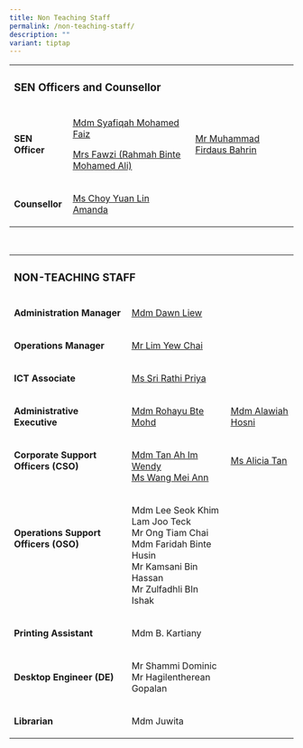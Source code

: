 ```yaml
---
title: Non Teaching Staff
permalink: /non-teaching-staff/
description: ""
variant: tiptap
---
```

<table style="minWidth: 75px">
<colgroup>
<col>
<col>
<col>
</colgroup>
<tbody>
<tr>
<td rowspan="1" colspan="3">
<h3><strong>SEN Officers and Counsellor</strong></h3>
</td>
</tr>
<tr>
<td rowspan="1" colspan="1">
<p><strong>SEN Officer</strong>
</p>
</td>
<td rowspan="1" colspan="1">
<p><a href="mailto:syafiqah_mohamed_faiz@moe.edu.sg" rel="noopener noreferrer nofollow" target="_blank"><u>Mdm Syafiqah Mohamed Faiz</u></a>
</p>
<p><a href="mailto:rahmah_mohamed_ali@moe.edu.sg" rel="noopener noreferrer nofollow" target="_blank"><u>Mrs Fawzi (Rahmah Binte Mohamed Ali)</u></a>
</p>
</td>
<td rowspan="1" colspan="1">
<p><a href="mailto:muhammad_firdaus_bahrin@moe.edu.sg" rel="noopener noreferrer nofollow" target="_blank"><u>Mr Muhammad Firdaus Bahrin</u></a>
</p>
</td>
</tr>
<tr>
<td rowspan="1" colspan="1">
<p><strong>Counsellor</strong>
</p>
</td>
<td rowspan="1" colspan="1">
<p><a href="mailto:choy_yuan_lin_amanda@moe.edu.sg" rel="noopener noreferrer nofollow" target="_blank"><u>Ms Choy Yuan Lin Amanda</u></a>
</p>
</td>
<td rowspan="1" colspan="1">
<p>&nbsp;</p>
</td>
</tr>
</tbody>
</table>
<p>
<br>
</p>
<p></p>
<table style="minWidth: 75px">
<colgroup>
<col>
<col>
<col>
</colgroup>
<tbody>
<tr>
<td rowspan="1" colspan="3">
<h3><strong>NON-TEACHING STAFF</strong></h3>
</td>
</tr>
<tr>
<td rowspan="1" colspan="1">
<p><strong>Administration Manager</strong>
</p>
</td>
<td rowspan="1" colspan="1">
<p><a href="mailto:liew_siew_meng@schools.gov.sg" rel="noopener noreferrer nofollow" target="_blank"><u>Mdm Dawn Liew</u></a>
</p>
</td>
<td rowspan="1" colspan="1">
<p>&nbsp;</p>
</td>
</tr>
<tr>
<td rowspan="1" colspan="1">
<p><strong>Operations Manager</strong>
</p>
</td>
<td rowspan="1" colspan="1">
<p><a href="mailto:lim_yew_chai@moe.edu.sg" rel="noopener noreferrer nofollow" target="_blank"><u>Mr Lim Yew Chai</u></a>
</p>
</td>
<td rowspan="1" colspan="1">
<p>&nbsp;</p>
</td>
</tr>
<tr>
<td rowspan="1" colspan="1">
<p><strong>ICT Associate</strong>
</p>
</td>
<td rowspan="1" colspan="1">
<p><a rel="noopener noreferrer nofollow" target="_blank"><u>Ms Sri Rathi Priya</u></a>
</p>
</td>
<td rowspan="1" colspan="1">
<p>&nbsp;</p>
</td>
</tr>
<tr>
<td rowspan="1" colspan="1">
<p><strong>Administrative Executive</strong>
</p>
</td>
<td rowspan="1" colspan="1">
<p><a href="mailto:rohayu_mohamad@schools.gov.sg" rel="noopener noreferrer nofollow" target="_blank"><u>Mdm Rohayu Bte Mohd</u></a>
</p>
</td>
<td rowspan="1" colspan="1">
<p><a href="mailto:alawiah_hosni@moe.edu.sg" rel="noopener noreferrer nofollow" target="_blank"><u>Mdm Alawiah Hosni</u></a>
</p>
</td>
</tr>
<tr>
<td rowspan="1" colspan="1">
<p><strong>Corporate Support Officers (CSO)<br><br></strong>
</p>
</td>
<td rowspan="1" colspan="1">
<p><a href="mailto:tan_ah_im_wendy@moe.edu.sg" rel="noopener noreferrer nofollow" target="_blank"><u>Mdm Tan Ah Im Wendy</u></a>
<br><a href="mailto:wang_mei_ann@moe.edu.sg" rel="noopener noreferrer nofollow" target="_blank"><u>Ms Wang Mei Ann</u></a>
</p>
</td>
<td rowspan="1" colspan="1">
<p><a href="mailto:alicia_tan_ee_kia@moe.edu.sg" rel="noopener noreferrer nofollow" target="_blank"><u>Ms Alicia Tan</u></a>
<br>
<br>
</p>
</td>
</tr>
<tr>
<td rowspan="1" colspan="1">
<p><strong>Operations Support Officers (OSO)<br><br><br><br></strong>
</p>
</td>
<td rowspan="1" colspan="1">
<p>Mdm Lee Seok Khim
<br>Lam Joo Teck
<br>Mr Ong Tiam Chai
<br>Mdm Faridah Binte Husin
<br>Mr Kamsani Bin Hassan
<br>Mr Zulfadhli BIn Ishak</p>
</td>
<td rowspan="1" colspan="1">
<p>
<br>
<br>
</p>
</td>
</tr>
<tr>
<td rowspan="1" colspan="1">
<p><strong>Printing Assistant</strong>
</p>
</td>
<td rowspan="1" colspan="1">
<p>Mdm B. Kartiany</p>
</td>
<td rowspan="1" colspan="1">
<p>&nbsp;</p>
</td>
</tr>
<tr>
<td rowspan="1" colspan="1">
<p><strong>Desktop Engineer (DE)</strong>
</p>
</td>
<td rowspan="1" colspan="1">
<p>Mr Shammi Dominic
<br>Mr Hagilentherean Gopalan</p>
</td>
<td rowspan="1" colspan="1">
<p>&nbsp;</p>
</td>
</tr>
<tr>
<td rowspan="1" colspan="1">
<p><strong>Librarian</strong>
</p>
</td>
<td rowspan="1" colspan="1">
<p>Mdm Juwita</p>
</td>
<td rowspan="1" colspan="1">
<p></p>
</td>
</tr>
</tbody>
</table>
<p></p>